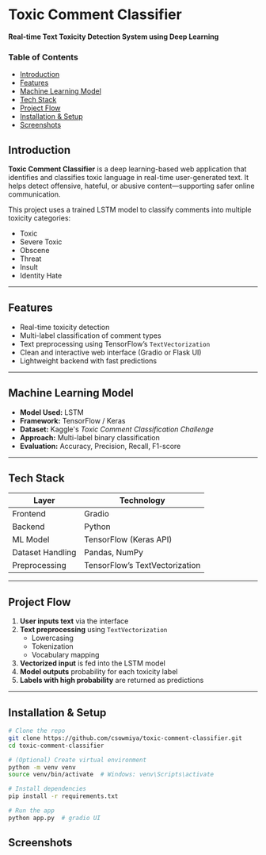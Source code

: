 # Toxic Comment Classifier  
**Real-time Text Toxicity Detection System using Deep Learning**

###  Table of Contents
- [ Introduction](#introduction)  
- [ Features](#features)  
- [ Machine Learning Model](#machine-learning-model)  
- [ Tech Stack](#tech-stack)  
- [ Project Flow](#project-flow)  
- [ Installation & Setup](#installation--setup)
- [ Screenshots](#screenshots)

  
## Introduction

**Toxic Comment Classifier** is a deep learning-based web application that identifies and classifies toxic language in real-time user-generated text. It helps detect offensive, hateful, or abusive content—supporting safer online communication.

This project uses a trained LSTM model to classify comments into multiple toxicity categories:
- Toxic  
- Severe Toxic  
- Obscene  
- Threat  
- Insult  
- Identity Hate

---

## Features

- Real-time toxicity detection  
- Multi-label classification of comment types  
- Text preprocessing using TensorFlow’s `TextVectorization`  
- Clean and interactive web interface (Gradio or Flask UI)  
- Lightweight backend with fast predictions

---

## Machine Learning Model

- **Model Used:** LSTM  
- **Framework:** TensorFlow / Keras  
- **Dataset:** Kaggle's *Toxic Comment Classification Challenge*  
- **Approach:** Multi-label binary classification  
- **Evaluation:** Accuracy, Precision, Recall, F1-score

---

## Tech Stack

| Layer | Technology |
|-------|------------|
| Frontend | Gradio |
| Backend | Python |
| ML Model | TensorFlow (Keras API) |
| Dataset Handling | Pandas, NumPy |
| Preprocessing | TensorFlow’s TextVectorization |

---

## Project Flow

1. **User inputs text** via the interface  
2. **Text preprocessing** using `TextVectorization`  
   - Lowercasing  
   - Tokenization  
   - Vocabulary mapping  
3. **Vectorized input** is fed into the LSTM model  
4. **Model outputs** probability for each toxicity label  
5. **Labels with high probability** are returned as predictions

---

## Installation & Setup

```bash
# Clone the repo
git clone https://github.com/csowmiya/toxic-comment-classifier.git
cd toxic-comment-classifier

# (Optional) Create virtual environment
python -m venv venv
source venv/bin/activate  # Windows: venv\Scripts\activate

# Install dependencies
pip install -r requirements.txt

# Run the app
python app.py  # gradio UI

```

## Screenshots



